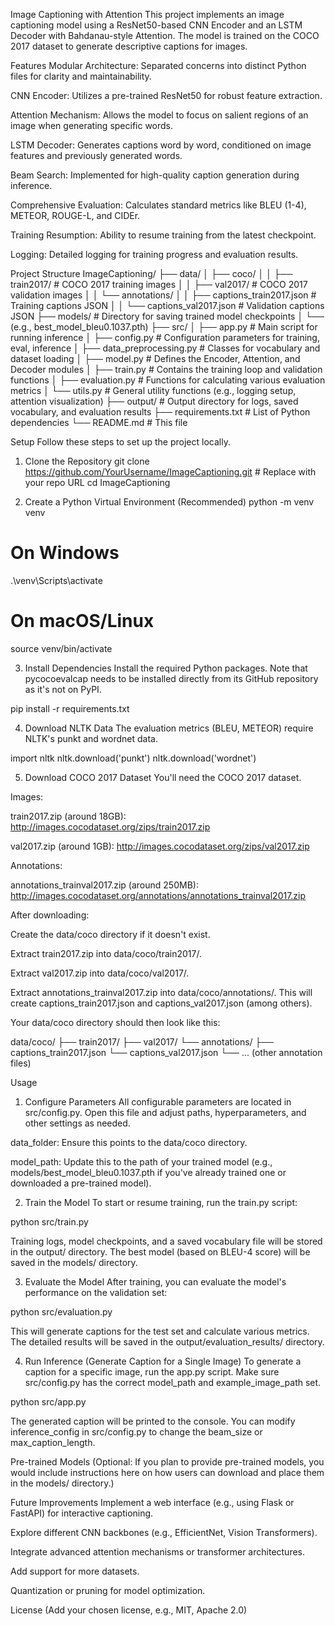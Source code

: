 Image Captioning with Attention
This project implements an image captioning model using a ResNet50-based CNN Encoder and an LSTM Decoder with Bahdanau-style Attention. The model is trained on the COCO 2017 dataset to generate descriptive captions for images.

Features
Modular Architecture: Separated concerns into distinct Python files for clarity and maintainability.

CNN Encoder: Utilizes a pre-trained ResNet50 for robust feature extraction.

Attention Mechanism: Allows the model to focus on salient regions of an image when generating specific words.

LSTM Decoder: Generates captions word by word, conditioned on image features and previously generated words.

Beam Search: Implemented for high-quality caption generation during inference.

Comprehensive Evaluation: Calculates standard metrics like BLEU (1-4), METEOR, ROUGE-L, and CIDEr.

Training Resumption: Ability to resume training from the latest checkpoint.

Logging: Detailed logging for training progress and evaluation results.

Project Structure
ImageCaptioning/
├── data/
│   ├── coco/
│   │   ├── train2017/              # COCO 2017 training images
│   │   ├── val2017/                # COCO 2017 validation images
│   │   └── annotations/
│   │       ├── captions_train2017.json # Training captions JSON
│   │       └── captions_val2017.json   # Validation captions JSON
├── models/                         # Directory for saving trained model checkpoints
│   └── (e.g., best_model_bleu0.1037.pth)
├── src/
│   ├── app.py                      # Main script for running inference
│   ├── config.py                   # Configuration parameters for training, eval, inference
│   ├── data_preprocessing.py       # Classes for vocabulary and dataset loading
│   ├── model.py                    # Defines the Encoder, Attention, and Decoder modules
│   ├── train.py                    # Contains the training loop and validation functions
│   ├── evaluation.py               # Functions for calculating various evaluation metrics
│   └── utils.py                    # General utility functions (e.g., logging setup, attention visualization)
├── output/                         # Output directory for logs, saved vocabulary, and evaluation results
├── requirements.txt                # List of Python dependencies
└── README.md                       # This file

Setup
Follow these steps to set up the project locally.

1. Clone the Repository
git clone https://github.com/YourUsername/ImageCaptioning.git # Replace with your repo URL
cd ImageCaptioning

2. Create a Python Virtual Environment (Recommended)
python -m venv venv
# On Windows
.\venv\Scripts\activate
# On macOS/Linux
source venv/bin/activate

3. Install Dependencies
Install the required Python packages. Note that pycocoevalcap needs to be installed directly from its GitHub repository as it's not on PyPI.

pip install -r requirements.txt

4. Download NLTK Data
The evaluation metrics (BLEU, METEOR) require NLTK's punkt and wordnet data.

import nltk
nltk.download('punkt')
nltk.download('wordnet')

5. Download COCO 2017 Dataset
You'll need the COCO 2017 dataset.

Images:

train2017.zip (around 18GB): http://images.cocodataset.org/zips/train2017.zip

val2017.zip (around 1GB): http://images.cocodataset.org/zips/val2017.zip

Annotations:

annotations_trainval2017.zip (around 250MB): http://images.cocodataset.org/annotations/annotations_trainval2017.zip

After downloading:

Create the data/coco directory if it doesn't exist.

Extract train2017.zip into data/coco/train2017/.

Extract val2017.zip into data/coco/val2017/.

Extract annotations_trainval2017.zip into data/coco/annotations/. This will create captions_train2017.json and captions_val2017.json (among others).

Your data/coco directory should then look like this:

data/coco/
├── train2017/
├── val2017/
└── annotations/
    ├── captions_train2017.json
    └── captions_val2017.json
    └── ... (other annotation files)

Usage
1. Configure Parameters
All configurable parameters are located in src/config.py. Open this file and adjust paths, hyperparameters, and other settings as needed.

data_folder: Ensure this points to the data/coco directory.

model_path: Update this to the path of your trained model (e.g., models/best_model_bleu0.1037.pth if you've already trained one or downloaded a pre-trained model).

2. Train the Model
To start or resume training, run the train.py script:

python src/train.py

Training logs, model checkpoints, and a saved vocabulary file will be stored in the output/ directory. The best model (based on BLEU-4 score) will be saved in the models/ directory.

3. Evaluate the Model
After training, you can evaluate the model's performance on the validation set:

python src/evaluation.py

This will generate captions for the test set and calculate various metrics. The detailed results will be saved in the output/evaluation_results/ directory.

4. Run Inference (Generate Caption for a Single Image)
To generate a caption for a specific image, run the app.py script. Make sure src/config.py has the correct model_path and example_image_path set.

python src/app.py

The generated caption will be printed to the console. You can modify inference_config in src/config.py to change the beam_size or max_caption_length.

Pre-trained Models
(Optional: If you plan to provide pre-trained models, you would include instructions here on how users can download and place them in the models/ directory.)

Future Improvements
Implement a web interface (e.g., using Flask or FastAPI) for interactive captioning.

Explore different CNN backbones (e.g., EfficientNet, Vision Transformers).

Integrate advanced attention mechanisms or transformer architectures.

Add support for more datasets.

Quantization or pruning for model optimization.

License
(Add your chosen license, e.g., MIT, Apache 2.0)